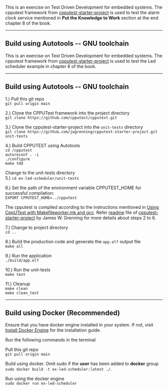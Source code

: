 This is an exercise on Test Driven Development for embedded systems. The cpputest framework from [cpputest-starter-project](https://github.com/jwgrenning/cpputest-starter-project) is used to test the alarm clock service mentioned in **Put the Knowledge to Work** section at the end chapter 8 of the book.<br />

---
## **Build using Autotools -- GNU toolchain**

This is an exercise on Test Driven Development for embedded systems. The cpputest framework from [cpputest-starter-project](https://github.com/jwgrenning/cpputest-starter-project) is used to test the Led scheduler example in chapter 8 of the book.

---
## **Build using Autotools -- GNU toolchain**

1.) Pull this git repo <br />
```git pull origin main```

2.) Clone the CPPUTest framework into the project directory <br />
```git clone https://github.com/cpputest/cpputest.git```

3.) Clone the cpputest-starter-project into the ```unit-tests``` directory <br />
```git clone https://github.com/jwgrenning/cpputest-starter-project.git unit-tests```


4.) Build CPPUTEST using Autotools <br />
```cd /cpputest``` <br />
```autoreconf . -i``` <br />
```./configure``` <br />
```make tdd```

Change to the unit-tests directory <br />
5.) ```cd ex-led-scheduler/unit-tests```

6.) Set the path of the environment variable CPPUTEST_HOME for successful compilation: <br >
```EXPORT CPPUTEST_HOME=../cpputest```

The cpputest is compiled according to the instructions mentioned in [Using CppUTest with Makefileworker.mk and gcc](https://cpputest.github.io/). Refer [readme](https://github.com/jwgrenning/cpputest-starter-project/blob/master/readme/cpputest-starter-kit-readme.pdf) file of [cpputest-starter-project](https://github.com/jwgrenning/cpputest-starter-project) by James W. Grenning for more details about  steps 2 to 6.

7.) Change to project directory <br />
```cd ..```

8.) Build the production code and generate the ```app.elf``` output file <br />
```make all``` 

9.) Run the application <br />
```./build/app.elf``` 

10.) Run the unit-tests<br />
```make test```

11.) Cleanup <br />
```make clean```<br />
```make clean_test```

---

## **Build using Docker (Recommended)**

Ensure that you have docker engine installed in your system. If not, visit [Install Docker Engine](https://docs.docker.com/engine/install/) for the installation guide.

Run the following commands in the terminal

Pull this git repo <br />
```git pull origin main```

Build using docker. Omit sudo if the **user** has been added to **docker** group <br />
```sudo docker build -t ex-led-scheduler:latest ./```. <br /> 

Run using the docker engine <br />
```sudo docker run ex-led-scheduler```